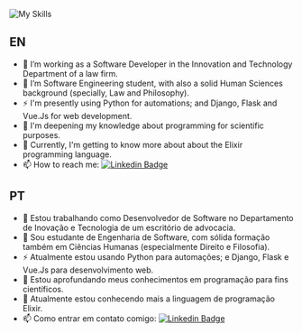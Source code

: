 ![My Skills](https://skillicons.dev/icons?i=py,django,flask,matlab,sklearn,regex,cs,dotnet,js,vue,vuetify,angular,html,css,sqlite,mysql,aws,vscode,postman,github,md,notion)

## EN
- 🔭 I’m working as a Software Developer in the Innovation and Technology Department of a law firm.
- 🌱 I’m Software Engineering student, with also a solid Human Sciences background (specially, Law and Philosophy).
- ⚡ I'm presently using Python for automations; and Django, Flask and Vue.Js for web development.
- 👯 I'm deepening my knowledge about programming for scientific purposes.
- 🤔 Currently, I'm getting to know more about about the Elixir programming language.
- 📫 How to reach me: [![Linkedin Badge](https://img.shields.io/badge/-Lugan-blue?style=flat&logo=Linkedin&logoColor=white)](https://www.linkedin.com/in/lugan-thierry/)

## PT

- 🔭 Estou trabalhando como Desenvolvedor de Software no Departamento de Inovação e Tecnologia de um escritório de advocacia.
- 🌱 Sou estudante de Engenharia de Software, com sólida formação também em Ciências Humanas (especialmente Direito e Filosofia).
- ⚡ Atualmente estou usando Python para automações; e Django, Flask e Vue.Js para desenvolvimento web.
- 👯 Estou aprofundando meus conhecimentos em programação para fins científicos.
- 🤔 Atualmente estou conhecendo mais a linguagem de programação Elixir.
- 📫 Como entrar em contato comigo: [![Linkedin Badge](https://img.shields.io/badge/-Lugan-blue?style=flat&logo=Linkedin&logoColor=white)](https://www.linkedin.com/in/lugan-thierry/)

<!--
**LuganThierry/LuganThierry** is a ✨ _special_ ✨ repository because its `README.md` (this file) appears on your GitHub profile.

Here are some ideas to get you started:

- 👯 I’m looking to collaborate on ...
- 🤔 I’m looking for help with ...
- 💬 Ask me about ...
- 📫 How to reach me: ...
- 😄 Pronouns: ...
- ⚡ Fun fact: ...
-->
